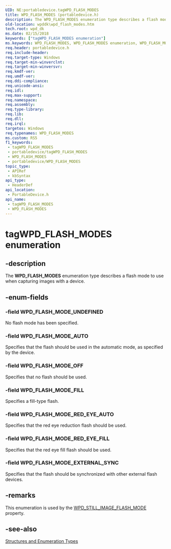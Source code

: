 ```yaml
---
UID: NE:portabledevice.tagWPD_FLASH_MODES
title: WPD_FLASH_MODES (portabledevice.h)
description: The WPD_FLASH_MODES enumeration type describes a flash mode to use when capturing images with a device.
old-location: wpddk\wpd_flash_modes.htm
tech.root: wpd_dk
ms.date: 02/15/2018
keywords: ["tagWPD_FLASH_MODES enumeration"]
ms.keywords: WPD_FLASH_MODES, WPD_FLASH_MODES enumeration, WPD_FLASH_MODE_AUTO, WPD_FLASH_MODE_EXTERNAL_SYNC, WPD_FLASH_MODE_FILL, WPD_FLASH_MODE_OFF, WPD_FLASH_MODE_RED_EYE_AUTO, WPD_FLASH_MODE_RED_EYE_FILL, WPD_FLASH_MODE_UNDEFINED, enumeration, portabledevice/WPD_FLASH_MODES, portabledevice/WPD_FLASH_MODE_AUTO, portabledevice/WPD_FLASH_MODE_EXTERNAL_SYNC, portabledevice/WPD_FLASH_MODE_FILL, portabledevice/WPD_FLASH_MODE_OFF, portabledevice/WPD_FLASH_MODE_RED_EYE_AUTO, portabledevice/WPD_FLASH_MODE_RED_EYE_FILL, portabledevice/WPD_FLASH_MODE_UNDEFINED, tagWPD_FLASH_MODES, wpddk.wpd_flash_modes
req.header: portabledevice.h
req.include-header: 
req.target-type: Windows
req.target-min-winverclnt: 
req.target-min-winversvr: 
req.kmdf-ver: 
req.umdf-ver: 
req.ddi-compliance: 
req.unicode-ansi: 
req.idl: 
req.max-support: 
req.namespace: 
req.assembly: 
req.type-library: 
req.lib: 
req.dll: 
req.irql: 
targetos: Windows
req.typenames: WPD_FLASH_MODES
ms.custom: RS5
f1_keywords:
 - tagWPD_FLASH_MODES
 - portabledevice/tagWPD_FLASH_MODES
 - WPD_FLASH_MODES
 - portabledevice/WPD_FLASH_MODES
topic_type:
 - APIRef
 - kbSyntax
api_type:
 - HeaderDef
api_location:
 - PortableDevice.h
api_name:
 - tagWPD_FLASH_MODES
 - WPD_FLASH_MODES
---
```


# tagWPD_FLASH_MODES enumeration


## -description

The <b>WPD_FLASH_MODES</b> enumeration type describes a flash mode to use when capturing images with a device.

## -enum-fields

### -field WPD_FLASH_MODE_UNDEFINED

No flash mode has been specified.

### -field WPD_FLASH_MODE_AUTO

Specifies that the flash should be used in the automatic mode, as specified by the device.

### -field WPD_FLASH_MODE_OFF

Specifies that no flash should be used.

### -field WPD_FLASH_MODE_FILL

Specifies a fill-type flash.

### -field WPD_FLASH_MODE_RED_EYE_AUTO

Specifies that the red eye reduction flash should be used.

### -field WPD_FLASH_MODE_RED_EYE_FILL

Specifies that the red eye fill flash should be used.

### -field WPD_FLASH_MODE_EXTERNAL_SYNC

Specifies that the flash should be synchronized with other external flash devices.

## -remarks

This enumeration is used by the <a href="/windows/desktop/wpd_sdk/still-image-properties">WPD_STILL_IMAGE_FLASH_MODE</a> property.

## -see-also

<a href="/previous-versions/windows/hardware/drivers/ff597672(v=vs.85)">Structures and Enumeration Types</a>

